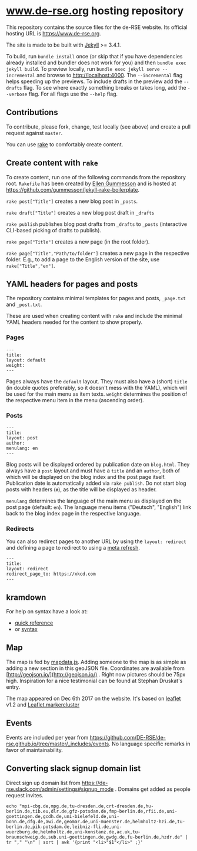# www.de-rse.org hosting repository

This repository contains the source files for the de-RSE website. Its official hosting URL is <https://www.de-rse.org>.

The site is made to be built with [Jekyll](https://jekyllrb.com/) >= 3.4.1.

To build, run `bundle install` once (or skip that if you have dependencies already installed and bundler does not work for you) and then  `bundle exec jekyll build`.
To preview locally, run `bundle exec jekyll serve --incremental` and browse to <http://localhost:4000>.
The `--incremental` flag helps speeding up the previews.
To include drafts in the preview add the `--drafts` flag.
To see where exactly something breaks or takes long, add the `--verbose` flag.
For all flags use the `--help` flag.

## Contributions

To contribute, please fork, change, test locally (see above) and create a pull request against `master`.

You can use [rake](http://rake.rubyforge.org/) to comfortably create content.

## Create content with `rake`

To create content, run one of the following commands from the repository root. `Rakefile` has been created by [Ellen Gummesson](http://ellengummesson.com/) and is hosted at <https://github.com/gummesson/jekyll-rake-boilerplate>.

`rake post["Title"]` creates a new blog post in `_posts`.

`rake draft["Title"]` creates a new blog post draft in `_drafts`

`rake publish` publishes blog post drafts from `_drafts` to `_posts` (interactive CLI-based picking of drafts to publish).

`rake page["Title"]` creates a new page (in the root folder).

`rake page["Title","Path/to/folder"]` creates a new page in the respective folder. E.g., to add a page to the English version of the site, use `rake["Title","en"]`.

## YAML headers for pages and posts

The repository contains minimal templates for pages and posts, `_page.txt` and `_post.txt`.

These are used when creating content with `rake` and include the minimal YAML headers needed for the content to show properly.

### Pages

    ---
    title:
    layout: default
    weight:
    ---

Pages always have the `default` layout. They must also have a (short) `title` (in double quotes preferably, so it doesn't mess with the YAML), which will be used for the main menu as item texts. `weight` determines the position of the respective menu item in the menu (ascending order).

### Posts

    ---
	title:
	layout: post
	author:
	menulang: en
	---

Blog posts will be displayed ordered by publication date on `blog.html`. They always have a `post` layout and must have a `title` and an `author`, both of which will be displayed on the blog index and the post page itself. Publication date is automatically added via `rake publish`. Do not start blog posts with headers (`#`), as the title will be displayed as header.

`menulang` determines the language of the main menu as displayed on the post page (default: `en`). The language menu items ("Deutsch", "English") link back to the blog index page in the respective language.

### Redirects

You can also redirect pages to another URL by using the `layout: redirect` and defining a page to redirect to using a [meta refresh](https://en.wikipedia.org/wiki/Meta_refresh).

    ---
    title: 
    layout: redirect
    redirect_page_to: https://xkcd.com
    ---

## kramdown

For help on syntax have a look at: 

- [quick reference](https://kramdown.gettalong.org/quickref.html)
- or [syntax](https://kramdown.gettalong.org/quickref.html) 

## Map

The map is fed by [mapdata.js](https://github.com/DE-RSE/de-rse.github.io/blob/master/_includes/mapdata.js). Adding someone to the map is as simple as adding a new section in this geoJSON file. Coordinates are available from [http://geojson.io/](http://geojson.io/) . Right now pictures should be 75px high. Inspiration for a nice testimonial can be found at Stephan Druskat's entry.
   
The map appeared on Dec 6th 2017 on the website. It's based on [leaflet](http://leafletjs.com) v1.2 and [Leaflet.markercluster](https://github.com/Leaflet/Leaflet.markercluster)
     
## Events
     
Events are included per year from https://github.com/DE-RSE/de-rse.github.io/tree/master/_includes/events. No language specific remarks in favor of maintainability.

## Converting slack signup domain list

Direct sign up domain list from https://de-rse.slack.com/admin/settings#signup_mode .
Domains get added as people request invites.  

```
echo "mpi-cbg.de,mpg.de,tu-dresden.de,crt-dresden.de,hu-berlin.de,tib.eu,dlr.de,gfz-potsdam.de,fmp-berlin.de,rfii.de,uni-goettingen.de,gcdh.de,uni-bielefeld.de,uni-bonn.de,dfg.de,awi.de,geomar.de,uni-muenster.de,helmholtz-hzi.de,tu-berlin.de,pik-potsdam.de,leibniz-fli.de,uni-wuerzburg.de,helmholtz.de,uni-konstanz.de,ac.uk,tu-braunschweig.de,sub.uni-goettingen.de,gwdg.de,fu-berlin.de,hzdr.de" | tr "," "\n" | sort | awk '{print "<li>"$1"</li>" ;}'
```
